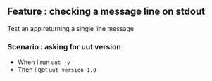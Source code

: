 ## Feature : checking a message line on stdout

Test an app returning a single line message

### Scenario : asking for uut version

  - When I run `uut -v`
  - Then I get `uut version 1.0`